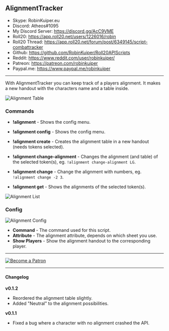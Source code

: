 ## AlignmentTracker

* Skype: RobinKuiper.eu
* Discord: Atheos#1095
* My Discord Server: https://discord.gg/AcC9VME
* Roll20: https://app.roll20.net/users/1226016/robin
* Roll20 Thread: https://app.roll20.net/forum/post/6349145/script-combattracker
* Github: https://github.com/RobinKuiper/Roll20APIScripts
* Reddit: https://www.reddit.com/user/robinkuiper/
* Patreon: https://patreon.com/robinkuiper
* Paypal.me: https://www.paypal.me/robinkuiper

---

With AlignmentTracker you can keep track of a players alignment. It makes a new handout with the characters name and a table inside.

![Alignment Table](https://i.imgur.com/XvffypE.png "Alignment Table")

### Commands

* **!alignment** - Shows the config menu.
* **!alignment config** - Shows the config menu.

* **!alignment create** - Creates the alignment table in a new handout (needs tokens selected).
* **!alignment change-alignment** - Changes the alignment (and table) of the selected token(s), eg. `!alignment change-alignment LG`.
* **!alignment change** - Change the alignment with numbers, eg. `!alignment change -2 3`.
* **!alignment get** - Shows the alignments of the selected token(s).

![Alignment List](https://i.imgur.com/j4Hsq9R.png "Alignment List")

### Config

![Alignment Config](https://i.imgur.com/xtaROrg.png "Alignment Config")

* **Command** - The command used for this script.
* **Attribute** - The alignment attribute, depends on which sheet you use.
* **Show Players** - Show the alignment handout to the corresponding player.

---

[![Become a Patron](https://c5.patreon.com/external/logo/become_a_patron_button.png "Become a Patron")](https://www.patreon.com/bePatron?u=10835266)

---

#### Changelog
**v0.1.2**
* Reordered the alignment table slightly.
* Added "Neutral" to the alignment possibilities.

**v0.1.1**
* Fixed a bug where a character with no alignment crashed the API.